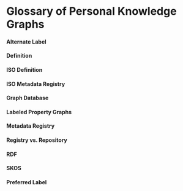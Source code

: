 # Glossary of Personal Knowledge Graphs

#### Alternate Label

#### Definition

#### ISO Definition

#### ISO Metadata Registry

#### Graph Database

#### Labeled Property Graphs

#### Metadata Registry

#### Registry vs. Repository

#### RDF

#### SKOS

#### Preferred Label

